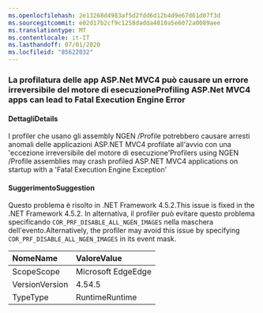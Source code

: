 ```yaml
---
ms.openlocfilehash: 2e13268d4983af5d2fdd6d12b4d9e67d61d07f3d
ms.sourcegitcommit: e02d17b2cf9c1258dadda4810a5e6072a0089aee
ms.translationtype: MT
ms.contentlocale: it-IT
ms.lasthandoff: 07/01/2020
ms.locfileid: "85622032"
---
```

### <a name="profiling-aspnet-mvc4-apps-can-lead-to-fatal-execution-engine-error"></a><span data-ttu-id="8a215-101">La profilatura delle app ASP.Net MVC4 può causare un errore irreversibile del motore di esecuzione</span><span class="sxs-lookup"><span data-stu-id="8a215-101">Profiling ASP.Net MVC4 apps can lead to Fatal Execution Engine Error</span></span>

#### <a name="details"></a><span data-ttu-id="8a215-102">Dettagli</span><span class="sxs-lookup"><span data-stu-id="8a215-102">Details</span></span>

<span data-ttu-id="8a215-103">I profiler che usano gli assembly NGEN /Profile potrebbero causare arresti anomali delle applicazioni ASP.NET MVC4 profilate all'avvio con una 'eccezione irreversibile del motore di esecuzione'</span><span class="sxs-lookup"><span data-stu-id="8a215-103">Profilers using NGEN /Profile assemblies may crash profiled ASP.NET MVC4 applications on startup with a 'Fatal Execution Engine Exception'</span></span>

#### <a name="suggestion"></a><span data-ttu-id="8a215-104">Suggerimento</span><span class="sxs-lookup"><span data-stu-id="8a215-104">Suggestion</span></span>

<span data-ttu-id="8a215-105">Questo problema è risolto in .NET Framework 4.5.2.</span><span class="sxs-lookup"><span data-stu-id="8a215-105">This issue is fixed in the .NET Framework 4.5.2.</span></span> <span data-ttu-id="8a215-106">In alternativa, il profiler può evitare questo problema specificando <code>COR_PRF_DISABLE_ALL_NGEN_IMAGES</code> nella maschera dell'evento.</span><span class="sxs-lookup"><span data-stu-id="8a215-106">Alternatively, the profiler may avoid this issue by specifying <code>COR_PRF_DISABLE_ALL_NGEN_IMAGES</code> in its event mask.</span></span>

| <span data-ttu-id="8a215-107">Nome</span><span class="sxs-lookup"><span data-stu-id="8a215-107">Name</span></span>    | <span data-ttu-id="8a215-108">Valore</span><span class="sxs-lookup"><span data-stu-id="8a215-108">Value</span></span>       |
|:--------|:------------|
| <span data-ttu-id="8a215-109">Scope</span><span class="sxs-lookup"><span data-stu-id="8a215-109">Scope</span></span>   |<span data-ttu-id="8a215-110">Microsoft Edge</span><span class="sxs-lookup"><span data-stu-id="8a215-110">Edge</span></span>|
|<span data-ttu-id="8a215-111">Version</span><span class="sxs-lookup"><span data-stu-id="8a215-111">Version</span></span>|<span data-ttu-id="8a215-112">4.5</span><span class="sxs-lookup"><span data-stu-id="8a215-112">4.5</span></span>|
|<span data-ttu-id="8a215-113">Type</span><span class="sxs-lookup"><span data-stu-id="8a215-113">Type</span></span>|<span data-ttu-id="8a215-114">Runtime</span><span class="sxs-lookup"><span data-stu-id="8a215-114">Runtime</span></span>|
